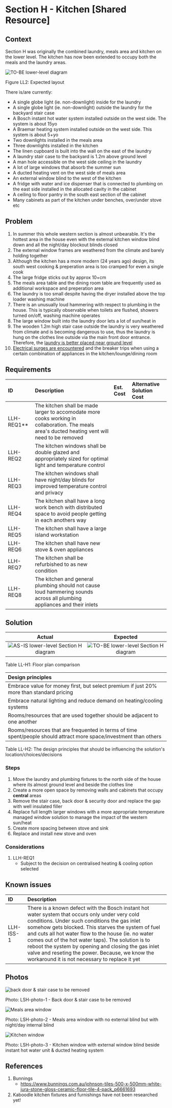 # Section H - Kitchen [Shared Resource]

## Context

Section H was originally the combined laundry, meals area and kitchen on the lower level. The kitchen has now been extended to occupy both the meals and the laundry areas.

![TO-BE lower-level diagram](Lower-Level-TO-BE-sections.svg)

Figure LL2: Expected layout

There is/are currently:
* A single globe light (ie. non-downlight) inside for the laundry
* A single globe light (ie. non-downlight) outside the laundry for the backyard stair case
* A Bosch instant hot water system installed outside on the west side. The system is about 15yo 
* A Braemar heating system installed outside on the west side. This system is about 5+yo 
* Two downlights installed in the meals area
* Three downlights installed in the kitchen
* The linen cupboard is built into the wall on the east of the laundry
* A laundry stair case to the backyard is 1.2m above ground level 
* A man hole accessible on the west side ceiling in the laundry
* A lot of large windows that absorb the summer sun
* A ducted heating vent on the west side of meals area 
* An external window blind to the west of the kitchen
* A fridge with water and ice dispenser that is connected to plumbing on the east side installed in the allocated cavity in the cabinet
* A ceiling to floor pantry in the south east section of the cabinet
* Many cabinets as part of the kitchen under benches, over/under stove etc


## Problem

1. In summer this whole western section is almost unbearable. It's the hottest area in the house even with the external kitchen window blind down and all the night/day blockout blinds closed
2. The external window frames are weathered from the climate and barely holding together
3. Although the kitchen has a more modern (24 years ago) design, its south west cooking & preperation area is too cramped for even a single cook
4. The large fridge sticks out by approx 10+cm 
5. The meals area table and the dining room table are frequently used as additional workspace and preperation area
6. The laundry is too small despite having the dryer installed above the top loader washing machine
7. There is an unusually loud hammering with respect to plumbing in the house. This is typically observable when toilets are flushed, showers turned on/off, washing machine operates
8. The large window built into the laundry door lets a lot of sun/heat in
9. The wooden 1.2m high stair case outside the laundry is very weathered from climate and is becoming dangerous to use, thus the laundry is hung on the clothes line outside via the main front door entrance. Therefore, the [laundry is better placed near ground level](./section-A-requirements.md)
10. [Electrical surges are encountered](./section-I-requirements.md) and the breaker trips when using a certain combination of appliances in the kitchen/lounge/dining room


## Requirements

|ID|Description|Est. Cost|Alternative Solution Cost|
|:---|:---|:---|:---|
|LLH-REQ1**|The kitchen shall be made larger to accomodate more cooks working in collaboration. The meals area's ducted heating vent will need to be removed|||
|LLH-REQ2|The kitchen windows shall be double glazed and appropriately sized for optimal light and temperature control|||
|LLH-REQ3|The kitchen windows shall have night/day blinds for improved temperature control and privacy|||
|LLH-REQ4|The kitchen shall have a long work bench with distributed space to avoid people getting in each anothers way|||
|LLH-REQ5|The kitchen shall have a large island workstation|||
|LLH-REQ6|The kitchen shall have new stove & oven appliances|||
|LLH-REQ7|The kitchen shall be refurbished to as new condition|||
|LLH-REQ8|The kitchen and general plumbing should not cause loud hammering sounds across all plumbing appliances and their inlets|||


## Solution

|Actual|Expected|
|:---:|:---:|
|![AS-IS lower-level Section H diagram](Lower-Level-AS-IS-section-H.svg)|![TO-BE lower-level Section H diagram](Lower-Level-TO-BE-section-H.svg)|

Table LL-H1: Floor plan comparison

|Design principles|
|:---|
|Embrace value for money first, but select premium if just 20% more than standard pricing|
|Embrace natural lighting and reduce demand on heating/cooling systems|
|Rooms/resources that are used together should be adjacent to one another|
|Rooms/resources that are frequented in terms of time spent/people should attract more space/investment than others|

Table LL-H2: The design principles that should be influencing the solution's location/choices/decisions


### Steps
1. Move the laundry and plumbing fixtures to the north side of the house where its almost ground level and beside the clothes line
2. Create a more open space by removing walls and cabinets that occupy **central** areas
3. Remove the stair case, back door & security door and replace the gap with well insulated filler
4. Replace full length larger windows with a more appropriate temperature managed window solution to manage the impact of the western sun/heat
5. Create more spacing between stove and sink
6. Replace and install new stove and oven 

### Considerations

1. LLH-REQ1
    - Subject to the decision on centralised heating & cooling option selected

## Known issues

|ID|Description|
|:---|:---|
|LLH-ISS-1|There is a known defect with the Bosch instant hot water system that occurs only under very cold conditions. Under such conditions the gas inlet somehow gets blocked. This starves the system of fuel and cuts all hot water flow to the house (ie. no water comes out of the hot water taps). The solution is to reboot the system by opening and closing the gas inlet valve and reseting the power. Because, we know the workaround it is not necessary to replace it yet|


## Photos

![back door & stair case to be removed](./photos/IMG_20201016_124623486.jpg)

Photo: LSH-photo-1 - Back door & stair case to be removed

![Meals area window](./photos/IMG_20201016_124612400.jpg)

Photo: LSH-photo-2 - Meals area window with no external blind but with night/day internal blind

![Kitchen window](./photos/IMG_20201016_124603944.jpg)

Photo: LSH-photo-3 - Kitchen window with external window blind beside instant hot water unit & ducted heating system


## References
1. Bunnings
    - https://www.bunnings.com.au/johnson-tiles-500-x-500mm-white-jura-stone-gloss-ceramic-floor-tile-4-pack_p6661693
2. Kaboodle kitchen fixtures and furnishings have not been researched yet!